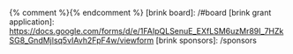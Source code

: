 {% comment %}<!-- frequently used URLs, especially ones we might want to change globally one day -->{% endcomment %}
[brink board]: /#board
[brink grant application]: https://docs.google.com/forms/d/e/1FAIpQLSenuE_EXfLSM6uzMr89I_7HZkSG8_GndMjlsq5vIAvh2FpF4w/viewform
[brink sponsors]: /sponsors
